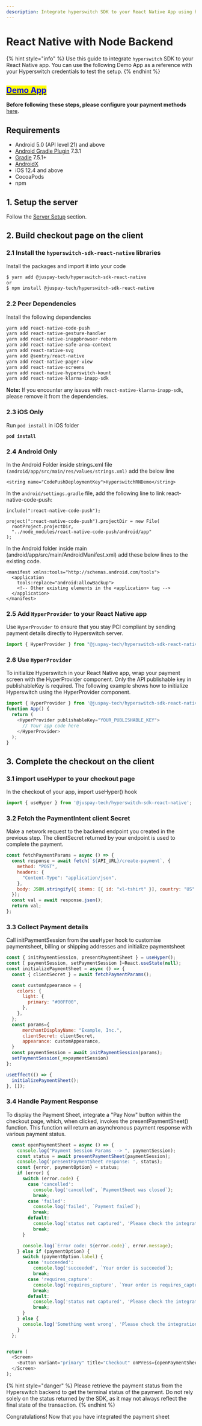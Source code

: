 ```yaml
---
description: Integrate hyperswitch SDK to your React Native App using hyperswitch-node
---
```


# React Native with Node Backend

{% hint style="info" %}
Use this guide to integrate `hyperswitch` SDK to your React Native app. You can use the following Demo App as a reference with your Hyperswitch credentials to test the setup.
{% endhint %}

## [<mark style="color:blue;">Demo App</mark>](https://github.com/juspay/hyperswitch-sdk-react-native)

**Before following these steps, please configure your payment methods** [here](../../../payment-orchestration/quickstart/payment-methods-setup/cards.md).

## Requirements

* Android 5.0 (API level 21) and above
* [Android Gradle Plugin](https://developer.android.com/studio/releases/gradle-plugin) 7.3.1
* [Gradle](https://gradle.org/releases/) 7.5.1+
* [AndroidX](https://developer.android.com/jetpack/androidx/)
* iOS 12.4 and above
* CocoaPods
* npm

## 1. Setup the server

Follow the [Server Setup](../web/server-setup.md) section.

## 2. Build checkout page on the client

### 2.1 Install the `hyperswitch-sdk-react-native` libraries

Install the packages and import it into your code

```bash
$ yarn add @juspay-tech/hyperswitch-sdk-react-native
or
$ npm install @juspay-tech/hyperswitch-sdk-react-native
```

### 2.2 Peer Dependencies

Install the following dependencies

```js
yarn add react-native-code-push
yarn add react-native-gesture-handler
yarn add react-native-inappbrowser-reborn
yarn add react-native-safe-area-context
yarn add react-native-svg
yarn add @sentry/react-native
yarn add react-native-pager-view
yarn add react-native-screens
yarn add react-native-hyperswitch-kount
yarn add react-native-klarna-inapp-sdk
```

**Note:** If you encounter any issues with `react-native-klarna-inapp-sdk`, please remove it from the dependencies.

### 2.3 iOS Only

Run `pod install` in iOS folder

<pre class="language-js"><code class="lang-js"><strong>pod install
</strong></code></pre>

### 2.4 Android Only

In the Android Folder inside strings.xml file `(android/app/src/main/res/values/strings.xml)` add the below line

```
<string name="CodePushDeploymentKey">HyperswitchRNDemo</string>
```

In the `android/settings.gradle` file, add the following line to link react-native-code-push:

```
include(":react-native-code-push");

project(":react-native-code-push").projectDir = new File(
  rootProject.projectDir,
  "../node_modules/react-native-code-push/android/app"
);
```

In the Android folder inside main (android/app/src/main/AndroidManifest.xml) add these below lines to the existing code.

```
<manifest xmlns:tools="http://schemas.android.com/tools">
  <application
    tools:replace="android:allowBackup">
    <!-- Other existing elements in the <application> tag -->
  </application>
</manifest>
```

### 2.5 Add `HyperProvider` to your React Native app

Use `HyperProvider` to ensure that you stay PCI compliant by sending payment details directly to Hyperswitch server.

```js
import { HyperProvider } from "@juspay-tech/hyperswitch-sdk-react-native";
```

### 2.6 Use `HyperProvider`

To initialize Hyperswitch in your React Native app, wrap your payment screen with the HyperProvider component. Only the API publishable key in publishableKey is required. The following example shows how to initialize Hyperswitch using the HyperProvider component.

```js
import { HyperProvider } from '@juspay-tech/hyperswitch-sdk-react-native';
function App() {
  return (
    <HyperProvider publishableKey="YOUR_PUBLISHABLE_KEY">
      // Your app code here
    </HyperProvider>
  );
}
```

## 3. Complete the checkout on the client

### 3.1 import useHyper to your checkout page

In the checkout of your app, import useHyper() hook

```js
import { useHyper } from '@juspay-tech/hyperswitch-sdk-react-native';
```

### 3.2 Fetch the PaymentIntent client Secret

Make a network request to the backend endpoint you created in the previous step. The clientSecret returned by your endpoint is used to complete the payment.

```js
const fetchPaymentParams = async () => {
  const response = await fetch(`${API_URL}/create-payment`, {
    method: "POST",
    headers: {
      "Content-Type": "application/json",
    },
    body: JSON.stringify({ items: [{ id: "xl-tshirt" }], country: "US" }),
  });
  const val = await response.json();
  return val;
};
```

### 3.3 Collect Payment details

Call initPaymentSession from the useHyper hook to customise paymentsheet, billing or shipping addresses and initialize paymentsheet

```js
const { initPaymentSession, presentPaymentSheet } = useHyper();
const [ paymentSession, setPaymentSession ]=React.useState(null);
const initializePaymentSheet = async () => {
  const { clientSecret } = await fetchPaymentParams();

  const customAppearance = {
    colors: {
      light: {
        primary: "#00FF00",
      },
    },
  };
  const params={
      merchantDisplayName: "Example, Inc.",
      clientSecret: clientSecret,
      appearance: customAppearance,
  }
  const paymentSession = await initPaymentSession(params);
  setPaymentSession(_=>paymentSession)
};

useEffect(() => {
  initializePaymentSheet();
}, []);
```

### 3.4 Handle Payment Response

To display the Payment Sheet, integrate a "Pay Now" button within the checkout page, which, when clicked, invokes the presentPaymentSheet() function. This function will return an asynchronous payment response with various payment status.

```js
  const openPaymentSheet = async () => {
    console.log("Payment Session Params --> ", paymentSession);
    const status = await presentPaymentSheet(paymentSession);
    console.log('presentPaymentSheet response: ', status);
    const {error, paymentOption} = status;
    if (error) {
      switch (error.code) {
        case 'cancelled':
          console.log('cancelled', `PaymentSheet was closed`);
          break;
        case 'failed':
          console.log('failed', `Payment failed`);
          break;
        default:
          console.log('status not captured', 'Please check the integration');
          break;
      }

      console.log(`Error code: ${error.code}`, error.message);
    } else if (paymentOption) {
      switch (paymentOption.label) {
        case 'succeeded':
          console.log('succeeded', `Your order is succeeded`);
          break;
        case 'requires_capture':
          console.log('requires_capture', `Your order is requires_capture`);
          break;
        default:
          console.log('status not captured', 'Please check the integration');
          break;
      }
    } else {
      console.log('Something went wrong', 'Please check the integration');
    }
  };


return (
  <Screen>
    <Button variant="primary" title="Checkout" onPress={openPaymentSheet} />
  </Screen>
);
```

{% hint style="danger" %}
Please retrieve the payment status from the Hyperswitch backend to get the terminal status of the payment. Do not rely solely on the status returned by the SDK, as it may not always reflect the final state of the transaction.
{% endhint %}

Congratulations! Now that you have integrated the payment sheet&#x20;
